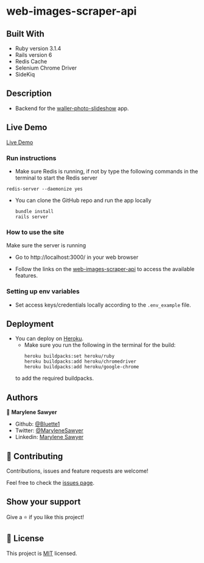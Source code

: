 # web-images-scraper-api

## Built With
- Ruby version 3.1.4
- Rails version 6
- Redis Cache
- Selenium Chrome Driver
- SideKiq

## Description
- Backend for the [ waller-photo-slideshow](https://github.com/Bluette1/waller-photo-slideshow) app.

## Live Demo
[Live Demo](https://web-images-scraper-api-447ae0d211ff.herokuapp.com/)

### Run instructions 
- Make sure Redis is running, if not by type the following commands in the terminal to start the Redis server

`
    redis-server --daemonize yes
`
-  You can clone the GitHub repo and run the app locally 
    ```
    bundle install
    rails server
    ```

### How to use the site
Make sure the server is running
- Go to http://localhost:3000/ in your web browser


- Follow the links on the [web-images-scraper-api](https://waller-photo-slideshow.netlify.app) to access the available features.


### Setting up env variables
 - Set access keys/credentials locally according to the `.env_example` file.

## Deployment
- You can deploy on [Heroku](https://devcenter.heroku.com/categories/ruby-support).
   - Make sure you run the following in the terminal for the build:
        ```
        heroku buildpacks:set heroku/ruby
        heroku buildpacks:add heroku/chromedriver
        heroku buildpacks:add heroku/google-chrome
        ```
    to add the required buildpacks.

## Authors

👤 **Marylene Sawyer**
- Github: [@Bluette1](https://github.com/Bluette1)
- Twitter: [@MaryleneSawyer](https://twitter.com/MaryleneSawyer)
- Linkedin: [Marylene Sawyer](https://www.linkedin.com/in/marylene-sawyer)


## 🤝 Contributing

Contributions, issues and feature requests are welcome!

Feel free to check the [issues page](https://github.com/Bluette1/web-images-scraper-api/issues).

## Show your support

Give a ⭐️ if you like this project!

## 📝 License

This project is [MIT](https://opensource.org/licenses/MIT) licensed.


